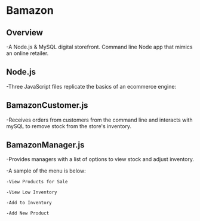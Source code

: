 # Bamazon

## Overview

-A Node.js & MySQL digital storefront. Command line Node app that mimics an online retailer.


## Node.js

-Three JavaScript files replicate the basics of an ecommerce engine:


## BamazonCustomer.js

-Receives orders from customers from the command line and interacts with mySQL to remove stock from the store's inventory.


## BamazonManager.js 

-Provides managers with a list of options to view stock and adjust inventory.

-A sample of the menu is below:
  
    -View Products for Sale
  
    -View Low Inventory
  
    -Add to Inventory
  
    -Add New Product
